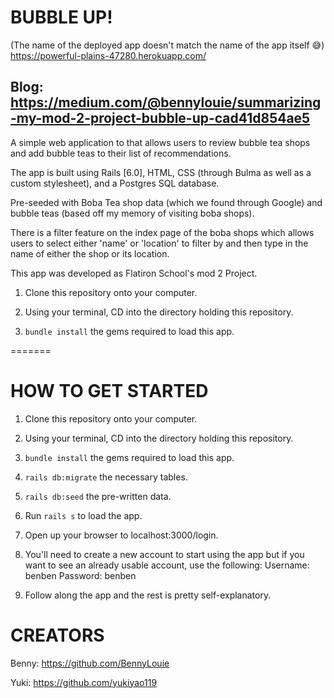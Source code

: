 BUBBLE UP! 
========================

(The name of the deployed app doesn't match the name of the app itself 😅)
https://powerful-plains-47280.herokuapp.com/

## Blog: https://medium.com/@bennylouie/summarizing-my-mod-2-project-bubble-up-cad41d854ae5

A simple web application to that allows users to review bubble tea shops and add bubble teas to their list of recommendations. 

The app is built using Rails [6.0], HTML, CSS (through Bulma as well as a custom stylesheet), and a Postgres SQL database.

Pre-seeded with Boba Tea shop data (which we found through Google) and bubble teas (based off my memory of visiting boba shops).

There is a filter feature on the index page of the boba shops which allows users to select either 'name' or 'location' to filter by and then type in the name of either the shop or its location.

This app was developed as Flatiron School's mod 2 Project.


1) Clone this repository onto your computer.

2) Using your terminal, CD into the directory holding this repository.

3) `bundle install` the gems required to load this app.

=======

HOW TO GET STARTED
========================

1) Clone this repository onto your computer.

2) Using your terminal, CD into the directory holding this repository.

3) `bundle install` the gems required to load this app.

4) `rails db:migrate` the necessary tables.

5) `rails db:seed` the pre-written data.

6) Run `rails s` to load the app.

7) Open up your browser to localhost:3000/login.

8) You'll need to create a new account to start using the app but if you want to see an already usable account, use the following:
    Username: benben
    Password: benben

9) Follow along the app and the rest is pretty self-explanatory.

CREATORS
========================

Benny: https://github.com/BennyLouie

Yuki: https://github.com/yukiyao119
